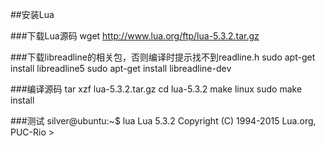 ##安装Lua

###下载Lua源码
    	wget http://www.lua.org/ftp/lua-5.3.2.tar.gz

###下载libreadline的相关包，否则编译时提示找不到readline.h
    	sudo apt-get install libreadline5
    	sudo apt-get install libreadline-dev

###编译源码
  		tar xzf lua-5.3.2.tar.gz
    	cd lua-5.3.2
    	make linux
    	sudo make install

###测试
    	silver@ubuntu:~$ lua
    	Lua 5.3.2  Copyright (C) 1994-2015 Lua.org, PUC-Rio
    	>


